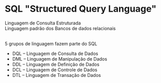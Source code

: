 # SQL "Structured Query Language"
Linguagem de Consulta Estruturada
<br> Linguagem padrão dos Bancos de dados relacionais </br>

 <br> 5 grupos de linguagem fazem parte do SQL </br>
-  DQL – Linguagem de Consulta de Dados
-  DML – Linguagem de Manipulação de Dados
-  DDL – Linguagem de Definição de Dados
-  DCL – Linguagem de Controle de Dados
-  DTL – Linguagem de Transação de Dados